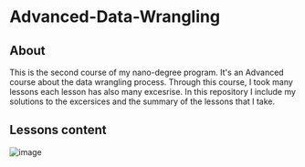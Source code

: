 # Advanced-Data-Wrangling
## About
This is the second course of my nano-degree program. It's an Advanced course about the data wrangling process. Through this course, I took many lessons each lesson has also many excesrise. In this repository I include my solutions to the excersices and the summary of the lessons that I take.

## Lessons content
![image](https://github.com/sondosaabed/Advanced-Data-Wrangling/assets/65151701/bd0f7608-731d-40fa-9460-61aa3e839937)
